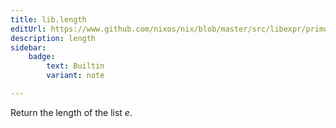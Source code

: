 ```yaml
---
title: lib.length
editUrl: https://www.github.com/nixos/nix/blob/master/src/libexpr/primops.cc
description: length
sidebar:
    badge: 
        text: Builtin
        variant: note

---
```


Return the length of the list *e*.
